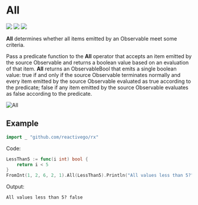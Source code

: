 # All

[![](../../../assets/godev.svg?raw=true)](https://pkg.go.dev/github.com/reactivego/rx/test/All?tab=doc)
[![](../../../assets/godoc.svg?raw=true)](https://godoc.org/github.com/reactivego/rx/test/All)
[![](../../../assets/rx.svg?raw=true)](http://reactivex.io/documentation/operators/all.html)

**All** determines whether all items emitted by an Observable meet some
criteria.

Pass a predicate function to the **All** operator that accepts an item emitted
by the source Observable and returns a boolean value based on an
evaluation of that item. **All** returns an ObservableBool that emits a single
boolean value: true if and only if the source Observable terminates
normally and every item emitted by the source Observable evaluated as
true according to the predicate; false if any item emitted by the source
Observable evaluates as false according to the predicate.

![All](../../../assets/All.svg?raw=true)

## Example
```go
import _ "github.com/reactivego/rx"
```

Code:
```go
LessThan5 := func(i int) bool {
	return i < 5
}
FromInt(1, 2, 6, 2, 1).All(LessThan5).Println("All values less than 5?")
```

Output:
```
All values less than 5? false
```
